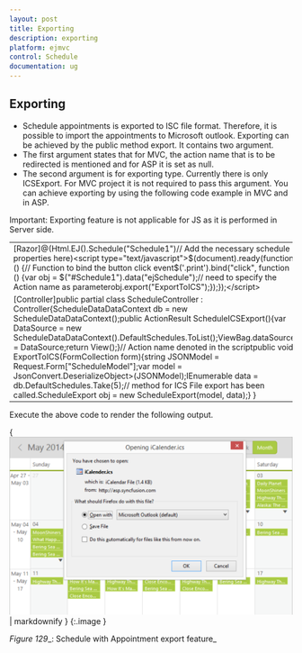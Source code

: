 ```yaml
---
layout: post
title: Exporting
description: exporting
platform: ejmvc
control: Schedule
documentation: ug
---
```


## Exporting

* Schedule appointments is exported to ISC file format. Therefore, it is possible to import the appointments to Microsoft outlook. Exporting can be achieved by the public method export. It contains two argument. 
* The first argument states that for MVC, the action name that is to be redirected is mentioned and for ASP it is set as null. 
* The second argument is for exporting type. Currently there is only ICSExport. For MVC project it is not required to pass this argument. You can achieve exporting by using the following code example in MVC and in ASP.



Important: Exporting feature is not applicable for JS as it is performed in Server side.



<table>
<tr>
<td>
[Razor]@(Html.EJ().Schedule("Schedule1")// Add the necessary schedule properties here)&lt;script type="text/javascript"&gt;$(document).ready(function () {// Function to bind the button click event$('.print').bind("click", function () {var obj = $("#Schedule1").data("ejSchedule");// need to specify the Action name as parameterobj.export("ExportToICS");});});&lt;/script&gt;</td></tr>
<tr>
<td>
[Controller]public partial class ScheduleController : Controller{ScheduleDataDataContext db = new ScheduleDataDataContext();public ActionResult ScheduleICSExport(){var DataSource = new ScheduleDataDataContext().DefaultSchedules.ToList();ViewBag.dataSource = DataSource;return View();}// Action name denoted in the scriptpublic void ExportToICS(FormCollection form){string JSONModel = Request.Form["ScheduleModel"];var model = JsonConvert.DeserializeObject<Dictionary<string, object>>(JSONModel);IEnumerable data = db.DefaultSchedules.Take(5);// method for ICS File export has been called.ScheduleExport obj = new ScheduleExport(model, data);}    }</td></tr>
</table>
Execute the above code to render the following output.



{ ![](Exporting_images/Exporting_img1.png) | markdownify }
{:.image }


_Figure_ _129__: Schedule with Appointment export feature_

